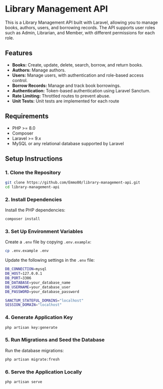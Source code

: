 # Library Management API

This is a Library Management API built with Laravel, allowing you to manage books, authors, users, and borrowing records. The API supports user roles such as Admin, Librarian, and Member, with different permissions for each role.

## Features

- **Books:** Create, update, delete, search, borrow, and return books.
- **Authors:** Manage authors.
- **Users:** Manage users, with authentication and role-based access control.
- **Borrow Records:** Manage and track book borrowings.
- **Authentication:** Token-based authentication using Laravel Sanctum.
- **Rate Limiting:** Throttled routes to prevent abuse.
- **Unit Tests:** Unit tests are implemented for each route

## Requirements

- PHP >= 8.0
- Composer
- Laravel >= 9.x
- MySQL or any relational database supported by Laravel

## Setup Instructions

### 1. Clone the Repository

```bash
git clone https://github.com/Emmo00/library-management-api.git
cd library-management-api
```

### 2. Install Dependencies

Install the PHP dependencies:

```bash
composer install
```

### 3. Set Up Environment Variables

Create a `.env` file by copying `.env.example`:

```bash
cp .env.example .env
```

Update the following settings in the `.env` file:

```bash
DB_CONNECTION=mysql
DB_HOST=127.0.0.1
DB_PORT=3306
DB_DATABASE=your_database_name
DB_USERNAME=your_database_user
DB_PASSWORD=your_database_password

SANCTUM_STATEFUL_DOMAINS="localhost"
SESSION_DOMAIN="localhost"
```

### 4. Generate Application Key

```bash
php artisan key:generate
```

### 5. Run Migrations and Seed the Database

Run the database migrations:

```bash
php artisan migrate:fresh
```

### 6. Serve the Application Locally

```bash
php artisan serve
```

